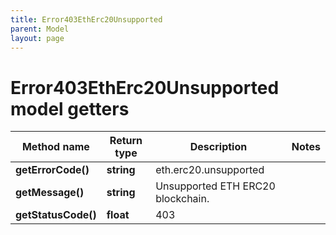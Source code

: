 ```yaml
---
title: Error403EthErc20Unsupported
parent: Model
layout: page
---
```


# Error403EthErc20Unsupported model getters

Method name | Return type | Description | Notes
------------ | ------------- | ------------- | -------------
**getErrorCode()** | **string** | eth.erc20.unsupported |
**getMessage()** | **string** | Unsupported ETH ERC20 blockchain. |
**getStatusCode()** | **float** | 403 |

